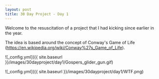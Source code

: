 ```yaml
---
layout: post
title: 30 Day Project - Day 1
---
```


Welcome to the resuscitation of a project that I had kicking since earlier in the year.

The idea is based around the concept of Conway's Game of Life (https://en.wikipedia.org/wiki/Conway%27s_Game_of_Life).

![_config.yml]({{ site.baseurl }}/images/30dayproject/day1/Gospers_glider_gun.gif)

![_config.yml]({{ site.baseurl }}/images/30dayproject/day1/WTF.png)

